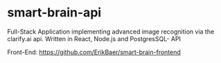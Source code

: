# smart-brain-api
Full-Stack Application implementing advanced image recognition via the clarify.ai api. Written in React, Node.js and PostgresSQL- API

Front-End: https://github.com/ErikBaer/smart-brain-frontend
